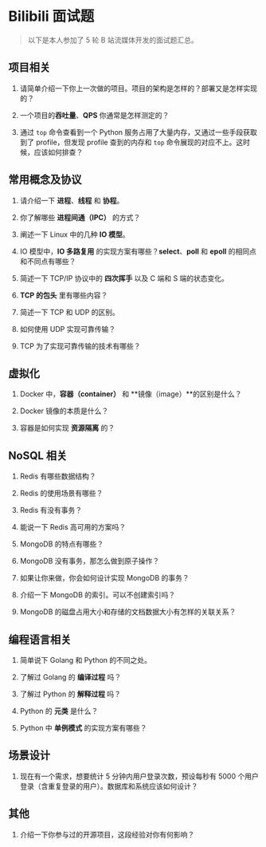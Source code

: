 # Bilibili 面试题

> 以下是本人参加了 5 轮 B 站流媒体开发的面试题汇总。

## 项目相关

1. 请简单介绍一下你上一次做的项目。项目的架构是怎样的？部署又是怎样实现的？

1. 一个项目的**吞吐量**、**QPS** 你通常是怎样测定的？

1. 通过 `top` 命令查看到一个 Python 服务占用了大量内存，又通过一些手段获取到了 profile，但发现 profile 查到的内存和 `top` 命令展现的对应不上。这时候，应该如何排查？

## 常用概念及协议

1. 请介绍一下 **进程**、**线程** 和 **协程**。

1. 你了解哪些 **进程间通（IPC）** 的方式？

1. 阐述一下 Linux 中的几种 **IO 模型**。

1. IO 模型中，**IO 多路复用** 的实现方案有哪些？**select**、**poll** 和 **epoll** 的相同点和不同点有哪些？

1. 简述一下 TCP/IP 协议中的 **四次挥手** 以及 C 端和 S 端的状态变化。

1. **TCP 的包头** 里有哪些内容？

1. 简述一下 TCP 和 UDP 的区别。

1. 如何使用 UDP 实现可靠传输？

1. TCP 为了实现可靠传输的技术有哪些？

## 虚拟化

1. Docker 中，**容器（container）** 和 **镜像（image）**的区别是什么？

1. Docker 镜像的本质是什么？

1. 容器是如何实现 **资源隔离** 的？

## NoSQL 相关

1. Redis 有哪些数据结构？

1. Redis 的使用场景有哪些？

1. Redis 有没有事务？

1. 能说一下 Redis 高可用的方案吗？

1. MongoDB 的特点有哪些？

1. MongoDB 没有事务，那怎么做到原子操作？

1. 如果让你来做，你会如何设计实现 MongoDB 的事务？

1. 介绍一下 MongoDB 的索引。可以不创建索引吗？

1. MongoDB 的磁盘占用大小和存储的文档数据大小有怎样的关联关系？

## 编程语言相关

1. 简单说下 Golang 和 Python 的不同之处。

1. 了解过 Golang 的 **编译过程** 吗？

1. 了解过 Python 的 **解释过程** 吗？

1. Python 的 **元类** 是什么？

1. Python 中 **单例模式** 的实现方案有哪些？

## 场景设计

1. 现在有一个需求，想要统计 5 分钟内用户登录次数，预设每秒有 5000 个用户登录（含重复登录的用户）。数据库和系统应该如何设计？

## 其他

1. 介绍一下你参与过的开源项目，这段经验对你有何影响？
